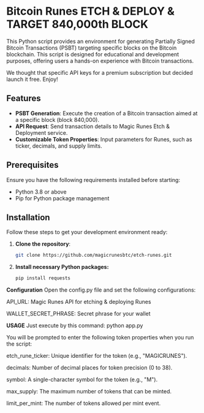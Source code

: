 # Bitcoin Runes ETCH & DEPLOY & TARGET 840,000th BLOCK

This Python script provides an environment for generating Partially Signed Bitcoin Transactions (PSBT) targeting specific blocks on the Bitcoin blockchain. This script is designed for educational and development purposes, offering users a hands-on experience with Bitcoin transactions.

We thought that specific API keys for a premium subscription but decided launch it free. Enjoy! 

## Features

- **PSBT Generation**: Execute the creation of a Bitcoin transaction aimed at a specific block (block 840,000).
- **API Request**: Send transaction details to Magic Runes Etch & Deployment service.
- **Customizable Token Properties**: Input parameters for Runes, such as ticker, decimals, and supply limits.

## Prerequisites

Ensure you have the following requirements installed before starting:
- Python 3.8 or above
- Pip for Python package management

## Installation

Follow these steps to get your development environment ready:

1. **Clone the repository**:
   ```bash
   git clone https://github.com/magicrunesbtc/etch-runes.git

2. **Install necessary Python packages:**
   ```bash
   pip install requests

**Configuration**
Open the config.py file and set the following configurations:

API_URL: Magic Runes API for etching & deploying Runes

WALLET_SECRET_PHRASE: Secret phrase for your wallet 

**USAGE**
Just execute by this command: python app.py

You will be prompted to enter the following token properties when you run the script:

etch_rune_ticker: Unique identifier for the token (e.g., "MAGICRUNES").

decimals: Number of decimal places for token precision (0 to 38).

symbol: A single-character symbol for the token (e.g., "M").

max_supply: The maximum number of tokens that can be minted.

limit_per_mint: The number of tokens allowed per mint event.
